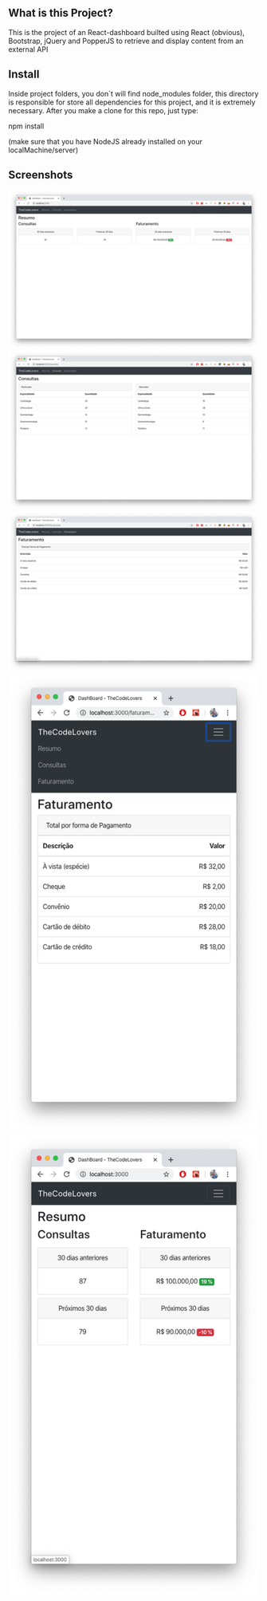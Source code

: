 ## What is this Project?
This is the project of an React-dashboard builted using React (obvious), Bootstrap, jQuery and PopperJS to retrieve and display content from an external API

## Install
Inside project folders, you don`t will find node_modules folder, this directory is responsible for store all dependencies for this project, and it is extremely necessary. After you make a clone for this repo, just type: 

npm install

(make sure that you have NodeJS already installed on your localMachine/server)

## Screenshots
![ScreenShot 01](https://github.com/lucianodiisouza/react-dashboard/blob/master/screenshots/screenshot_01.png)
![ScreenShot 02](https://github.com/lucianodiisouza/react-dashboard/blob/master/screenshots/screenshot_02.png)
![ScreenShot 03](https://github.com/lucianodiisouza/react-dashboard/blob/master/screenshots/screenshot_03.png)
![ScreenShot 04](https://github.com/lucianodiisouza/react-dashboard/blob/master/screenshots/screenshot_04.png)
![ScreenShot 05](https://github.com/lucianodiisouza/react-dashboard/blob/master/screenshots/screenshot_05.png)
